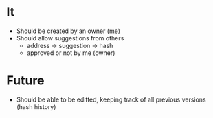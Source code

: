 # It

- Should be created by an owner (me)
- Should allow suggestions from others
  - address -> suggestion -> hash
  - approved or not by me (owner)

# Future

- Should be able to be editted, keeping track of all previous versions (hash history)
